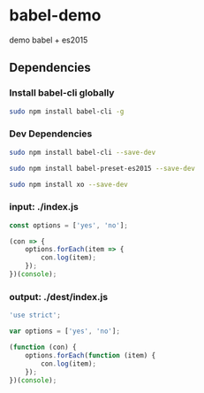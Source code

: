 # babel-demo 
demo babel + es2015

## Dependencies

### Install babel-cli globally

```bash
sudo npm install babel-cli -g
```

### Dev Dependencies

```bash
sudo npm install babel-cli --save-dev
```

```bash
sudo npm install babel-preset-es2015 --save-dev
```

```bash
sudo npm install xo --save-dev
```

### input: ./index.js

```js
const options = ['yes', 'no'];

(con => {
	options.forEach(item => {
		con.log(item);
	});
})(console);
```

### output: ./dest/index.js


```js
'use strict';

var options = ['yes', 'no'];

(function (con) {
	options.forEach(function (item) {
		con.log(item);
	});
})(console);
```
